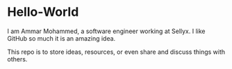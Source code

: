 # Hello-World
I am Ammar Mohammed, a software engineer working at Sellyx. I like GitHub so much it is an amazing idea.

This repo is to store ideas, resources, or even share and discuss things with others.
